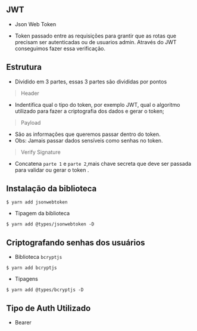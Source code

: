 ## JWT

- Json Web Token

- Token passado entre as requisições para grantir que as rotas que precisam ser autenticadas ou de usuarios admin. Através do JWT conseguimos fazer essa verificação.

## Estrutura

- Dividido em 3 partes, essas 3 partes são divididas por pontos

> Header

- Indentifica qual o tipo do token, por exemplo JWT, qual o algoritmo utilizado para fazer a criptografia dos dados e gerar o token;


> Payload

- São as informações que queremos passar dentro do token.
- Obs: Jamais passar dados sensíveis como senhas no token.

> Verify Signature

- Concatena `parte 1` e `parte 2`,mais chave secreta que deve ser passada para validar ou gerar o token .

## Instalação da biblioteca

```
$ yarn add jsonwebtoken
```

- Tipagem da biblioteca

```
$ yarn add @types/jsonwebtoken -D
```

## Criptografando senhas dos usuários

- Biblioteca `bcryptjs`

```
$ yarn add bcryptjs
```

- Tipagens

```
$ yarn add @types/bcryptjs -D
```

## Tipo de Auth Utilizado

- Bearer